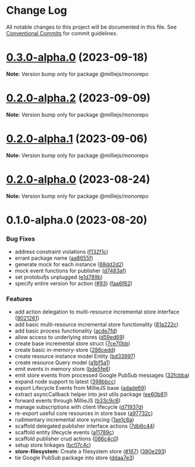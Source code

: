 # Change Log

All notable changes to this project will be documented in this file.
See [Conventional Commits](https://conventionalcommits.org) for commit guidelines.

# [0.3.0-alpha.0](https://github.com/sbonami/milliejs/compare/v0.2.0-alpha.2...v0.3.0-alpha.0) (2023-09-18)

**Note:** Version bump only for package @milliejs/monorepo





# [0.2.0-alpha.2](https://github.com/sbonami/milliejs/compare/v0.2.0-alpha.1...v0.2.0-alpha.2) (2023-09-09)

**Note:** Version bump only for package @milliejs/monorepo





# [0.2.0-alpha.1](https://github.com/sbonami/milliejs/compare/v0.2.0-alpha.0...v0.2.0-alpha.1) (2023-09-06)

**Note:** Version bump only for package @milliejs/monorepo





# [0.2.0-alpha.0](https://github.com/sbonami/milliejs/compare/v0.1.0-alpha.0...v0.2.0-alpha.0) (2023-08-24)

**Note:** Version bump only for package @milliejs/monorepo





# 0.1.0-alpha.0 (2023-08-20)


### Bug Fixes

* address constraint violations ([f132f1c](https://github.com/sbonami/milliejs/commit/f132f1ce1cdf52a0faba3529d88e587bda425b15))
* errant package name ([aa8655f](https://github.com/sbonami/milliejs/commit/aa8655f25db7a7aada6967758ffe17c2d0669592))
* generate mock for each instance ([88dd2d2](https://github.com/sbonami/milliejs/commit/88dd2d20dbb16fb495efc8bbdc412591248bd3bd))
* mock event functions for publisher ([d7483af](https://github.com/sbonami/milliejs/commit/d7483af27bfe43858e5125e13dc33b674130aa0a))
* set protobufjs unplugged ([e1d789b](https://github.com/sbonami/milliejs/commit/e1d789bfcff0a2af5ab1cca30d64b026686d466e))
* specify entire version for action ([#93](https://github.com/sbonami/milliejs/issues/93)) ([faa6f82](https://github.com/sbonami/milliejs/commit/faa6f82e218870d542556770c608344aae2403e2))


### Features

* add action delegation to multi-resource incremental store interface ([9021261](https://github.com/sbonami/milliejs/commit/9021261cdc518b1f15d9ed69f9460ecceb4d79db))
* add basic multi-resource incremental store functionality ([81a222c](https://github.com/sbonami/milliejs/commit/81a222c57633c1c23b09500ca9b15bf30c90c0bd))
* add basic process functionality ([acde7fd](https://github.com/sbonami/milliejs/commit/acde7fd03868d1ae9efdac8619f9bdd79a0e9fcc))
* allow access to underlying stores ([d59ed69](https://github.com/sbonami/milliejs/commit/d59ed690d89eab2074174cbc8f2665ffdc05b0ab))
* create base incremental store struct ([7ce70bb](https://github.com/sbonami/milliejs/commit/7ce70bb397523ca3c21fcc1a88bb0c79e6bace42))
* create basic in-memory-store ([286cedd](https://github.com/sbonami/milliejs/commit/286ceddac18314aa0923c65eeb92afec11cb85bf))
* create resource instance model Entity ([bd33997](https://github.com/sbonami/milliejs/commit/bd339971bb957d7729081d5dde74c3c47cb98c84))
* create resource Query model ([a1bf5a1](https://github.com/sbonami/milliejs/commit/a1bf5a1e0e858352db401538f53c527736813069))
* emit events in memory store ([bde5fe6](https://github.com/sbonami/milliejs/commit/bde5fe6bfb5f87f7ccdf9f251e357df7fe18037a))
* emit store events from processed Google PubSub messages ([32fcbba](https://github.com/sbonami/milliejs/commit/32fcbbab67f3ab678001499f4f6013efe1cd138c))
* expand node support to latest ([398bbcc](https://github.com/sbonami/milliejs/commit/398bbccae2ec2587302f3bdaabb813cd72d66a34))
* export Lifecycle Events from MillieJS base ([adade69](https://github.com/sbonami/milliejs/commit/adade691ec54b121cf572984d13a39d6e7971a86))
* extract asyncCallback helper into jest utils package ([ee60b81](https://github.com/sbonami/milliejs/commit/ee60b8150eb2feb6e99409ca54dc25b95f7bb149))
* forward events through MillieJS ([b33c9c8](https://github.com/sbonami/milliejs/commit/b33c9c86cedd8ad4c8063c9440a48d007063fb94))
* manage subscriptions with client lifecycle ([d71937d](https://github.com/sbonami/milliejs/commit/d71937d21eb9fdb941f13c743276a30762004218))
* re-export useful core resources in store base ([a97732c](https://github.com/sbonami/milliejs/commit/a97732ca6aad8c93617318263494c3cf51a33435))
* rudimentary incremental store syncing ([1ae1c8a](https://github.com/sbonami/milliejs/commit/1ae1c8a31e2a8c1b5393209e2f53a342d76f42e5))
* scaffold delegated publisher interface actions ([7db6c44](https://github.com/sbonami/milliejs/commit/7db6c44e1c23c80c9521e4a36e23fbeb7bb8e72b))
* scaffold entity lifecycle events ([a11789c](https://github.com/sbonami/milliejs/commit/a11789c28184f2bf8bde615d4628251cffda1809))
* scaffold publisher crud actions ([086c4c0](https://github.com/sbonami/milliejs/commit/086c4c0e130968ff50f8eea94b5c42d36340f028))
* setup store linkages ([bc07c4c](https://github.com/sbonami/milliejs/commit/bc07c4c8ee01d7d66448201b21da98791a21b9b8))
* **store-filesystem:** Create a filesystem store ([#167](https://github.com/sbonami/milliejs/issues/167)) ([380e293](https://github.com/sbonami/milliejs/commit/380e2937772e19f0c3867b3a671b954ee90589b4))
* tie Google PubSub package into store ([ddaa7e3](https://github.com/sbonami/milliejs/commit/ddaa7e34082da91313564112c2debcfb82b8baae))
